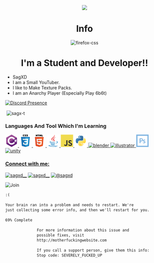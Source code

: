 <p align="center">

<img src="https://raw.githubusercontent.com/SagXD/SagXD/main/computer.gif" width="158px"/>

</p>

<h1 align="center">Info</h1>
<p align="center"> <img src="https://komarev.com/ghpvc/?username=sagxd&color=grey&style=flat" alt="firefox-css" /> </p>



<h1 align="center">I'm a Student and Developer!!</h1>


- SagXD
- I am a Small YouTuber.
- I like to Make Texture Packs.
- I am an Anarchy Player (Especially Play 6b6t)




 [![Discord Presence]( https://lanyard.cnrad.dev/api/887610165745057802?bg=1A1B27)](https://discord.com/users/887610165745057802)

<p>&nbsp;<img align="center" src="https://github-readme-stats.vercel.app/api?username=sagxd&show_icons=true&locale=en&theme=tokyonight" alt="sagx-t" /></p>


<p align="left">
</p>

<h3 align="left">Languages And Tool Which I'm Learning</h3>
<p align="left"> <a href="https://www.w3schools.com/cs/" target="_blank" rel="noreferrer"> <img src="https://raw.githubusercontent.com/devicons/devicon/master/icons/csharp/csharp-original.svg" alt="csharp" width="40" height="40"/> </a> <a href="https://www.w3schools.com/css/" target="_blank" rel="noreferrer"> <img src="https://raw.githubusercontent.com/devicons/devicon/master/icons/css3/css3-original-wordmark.svg" alt="css3" width="40" height="40"/> </a> <a href="https://www.w3.org/html/" target="_blank" rel="noreferrer"> <img src="https://raw.githubusercontent.com/devicons/devicon/master/icons/html5/html5-original-wordmark.svg" alt="html5" width="40" height="40"/> </a> <a href="https://www.java.com" target="_blank" rel="noreferrer"> <img src="https://raw.githubusercontent.com/devicons/devicon/master/icons/java/java-original.svg" alt="java" width="40" height="40"/> </a> <a href="https://developer.mozilla.org/en-US/docs/Web/JavaScript" target="_blank" rel="noreferrer"> <img src="https://raw.githubusercontent.com/devicons/devicon/master/icons/javascript/javascript-original.svg" alt="javascript" width="40" height="40"/> </a> <a href="https://www.python.org" target="_blank" rel="noreferrer"> <img src="https://raw.githubusercontent.com/devicons/devicon/master/icons/python/python-original.svg" alt="python" width="40" height="40"/> </a> <a href="https://www.blender.org/" target="_blank" rel="noreferrer"> <img src="https://download.blender.org/branding/community/blender_community_badge_white.svg" alt="blender" width="40" height="40"/> </a> <a href="https://www.adobe.com/in/products/illustrator.html" target="_blank" rel="noreferrer"> <img src="https://www.vectorlogo.zone/logos/adobe_illustrator/adobe_illustrator-icon.svg" alt="illustrator" width="40" height="40"/> </a> <a href="https://www.photoshop.com/en" target="_blank" rel="noreferrer"> <img src="https://raw.githubusercontent.com/devicons/devicon/master/icons/photoshop/photoshop-line.svg" alt="photoshop" width="40" height="40"/> </a> <a href="https://unity.com/" target="_blank" rel="noreferrer"> <img src="https://www.vectorlogo.zone/logos/unity3d/unity3d-icon.svg" alt="unity" width="40" height="40"/> </p>


<h3 align="left">Connect with me:</h3>


<a href="https://twitter.com/sagxd__" target="blank"><img align="center" src="https://raw.githubusercontent.com/rahuldkjain/github-profile-readme-generator/master/src/images/icons/Social/twitter.svg" alt="sagxd__" height="30" width="40" /></a>
<a href="https://instagram.com/sagxd__" target="blank"><img align="center" src="https://raw.githubusercontent.com/rahuldkjain/github-profile-readme-generator/master/src/images/icons/Social/instagram.svg" alt="sagxd__" height="30" width="40" /></a>
<a href="https://www.youtube.com/c/@sagxd" target="blank"><img align="center" src="https://raw.githubusercontent.com/rahuldkjain/github-profile-readme-generator/master/src/images/icons/Social/youtube.svg" alt="@sagxd" height="30" width="40" /></a>

![Join](http://invidget.switchblade.xyz/232)

```
:(

Your brain ran into a problem and needs to restart. We're
just collecting some error info, and then we'll restart for you.

69% Complete

              For more information about this issue and
              possible fixes, visit
              http://motherfuckingwebsite.com

              If you call a support person, give them this info:
              Stop code: SEVERELY_FUCKED_UP

```

